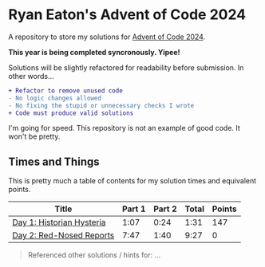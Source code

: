 # Ryan Eaton's Advent of Code 2024

A repository to store my solutions for [Advent of Code 2024](https://adventofcode.com/2024).

**This year is being completed syncronously. Yipee!**

Solutions will be slightly refactored for readability before submission. In other words...

```diff
+ Refactor to remove unused code
- No logic changes allowed
- No fixing the stupid or unnecessary checks I wrote
+ Code must produce valid solutions
```

I'm going for speed. This repository is not an example of good code. It won't be pretty.

## Times and Things

This is pretty much a table of contents for my solution times and equivalent points.

| Title                                   | Part 1 | Part 2 | Total | Points |
|-----------------------------------------|--------|--------|-------|--------|
| [Day 1: Historian Hysteria](notes/1.md) | 1:07   | 0:24   | 1:31  | 147    |
| [Day 2: Red-Nosed Reports](notes/2.md)  | 7:47   | 1:40   | 9:27  | 0      |

> Referenced other solutions / hints for: ...
